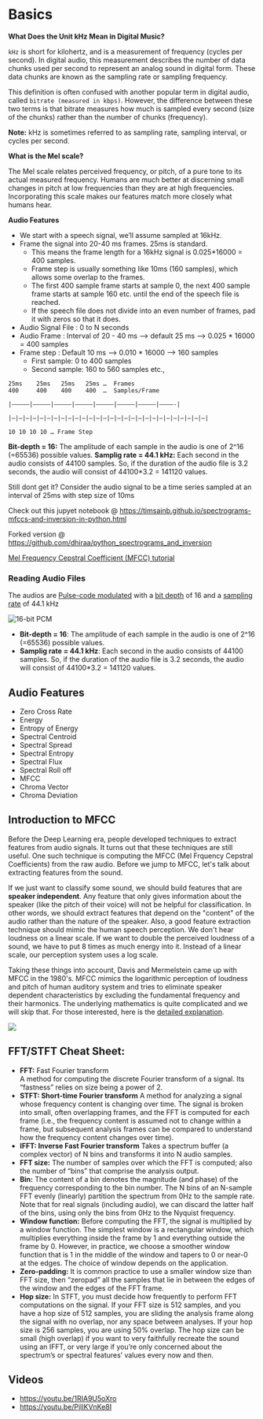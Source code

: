 # Basics

**What Does the Unit kHz Mean in Digital Music?**

`kHz` is short for kilohertz, and is a measurement of frequency (cycles per second). 
In digital audio, this measurement describes the number of data chunks used per second to represent an analog sound in digital form. These data chunks are known as the sampling rate or sampling frequency.

This definition is often confused with another popular term in digital audio, 
called `bitrate (measured in kbps)`. However, the difference between these two terms is that bitrate measures how much is sampled every second (size of the chunks) rather than the number of chunks (frequency).

**Note:** kHz is sometimes referred to as sampling rate, sampling interval, or cycles per second.

**What is the Mel scale?**

The Mel scale relates perceived frequency, or pitch, of a pure tone to its actual measured frequency. Humans are much better at discerning small changes in pitch at low frequencies than they are at high frequencies. Incorporating this scale makes our features match more closely what humans hear.


**Audio Features**

- We start with a speech signal, we’ll assume sampled at 16kHz.
- Frame the signal into 20-40 ms frames. 25ms is standard.
    - This means the frame length for a 16kHz signal is 0.025*16000 = 400 samples. 
    - Frame step is usually something like 10ms (160 samples), which allows some overlap to the frames. 
    - The first 400 sample frame starts at sample 0, the next 400 sample frame starts at sample 160 etc. until the end of the speech file is reached. 
    - If the speech file does not divide into an even number of frames, pad it with zeros so that it does.
- Audio Signal File : 0 to N seconds
- Audio Frame : Interval of 20 - 40 ms —> default 25 ms —> 0.025 * 16000 = 400 samples
- Frame step : Default 10 ms —> 0.010 * 16000 —> 160 samples
    - First sample: 0 to 400 samples
    - Second sample: 160 to 560 samples etc.,

```
25ms    25ms   25ms   25ms …  Frames  
400     400    400    400  …  Samples/Frame 

|—————|—————|—————|—————|—————|—————|—————|————-|   

|—|—|—|—|—|—|—|—|—|—|—|—|—|—|—|—|—|—|—|—|—|—|—|—|—|—|—|—|   

10 10 10 10 … Frame Step
```

**Bit-depth = 16:** The amplitude of each sample in the audio is one of 2^16 (=65536) possible values.
**Samplig rate = 44.1 kHz:** Each second in the audio consists of 44100 samples. So, if the duration of the audio file is 3.2 seconds, the audio will consist of 44100*3.2 = 141120 values.

Still dont get it? Consider the audio signal to be a time series sampled at an interval of 25ms with step size of 10ms



Check out this jupyet notebook @ https://timsainb.github.io/spectrograms-mfccs-and-inversion-in-python.html

Forked version @ https://github.com/dhiraa/python_spectrograms_and_inversion

[Mel Frequency Cepstral Coefficient (MFCC) tutorial](http://practicalcryptography.com/miscellaneous/machine-learning/guide-mel-frequency-cepstral-coefficients-mfccs/)


### Reading Audio Files

The audios are [Pulse-code modulated](https://en.wikipedia.org/wiki/Audio_bit_depth) with a [bit depth](https://en.wikipedia.org/wiki/Audio_bit_depth) of 16 and a [sampling rate](https://en.wikipedia.org/wiki/Sampling_%28signal_processing%29) of 44.1 kHz

![16-bit PCM](https://upload.wikimedia.org/wikipedia/commons/thumb/b/bf/Pcm.svg/500px-Pcm.svg.png)

* **Bit-depth = 16**: The amplitude of each sample in the audio is one of 2^16 (=65536) possible values. 
* **Samplig rate = 44.1 kHz**: Each second in the audio consists of 44100 samples. So, if the duration of the audio file is 3.2 seconds, the audio will consist of 44100\*3.2 = 141120 values.

## Audio Features
- Zero Cross Rate
- Energy
- Entropy of Energy
- Spectral Centroid
- Spectral Spread
- Spectral Entropy
- Spectral Flux
- Spectral Roll off
- MFCC
- Chroma Vector
- Chroma Deviation

## Introduction to MFCC

Before the Deep Learning era, people developed techniques to extract features from audio signals. It turns out that these techniques are still useful. One such technique is computing the MFCC (Mel Frquency Cepstral Coefficients) from the raw audio. Before we jump to MFCC, let's talk about extracting features from the sound.

If we just want to classify some sound, we should build features that are **speaker independent**. Any feature that only gives information about the speaker (like the pitch of their voice) will not be helpful for classification. In other words, we should extract features that depend on the "content" of the audio rather than the nature of the speaker. Also, a good feature extraction technique should mimic the human speech perception. We don't hear loudness on a linear scale. If we want to double the perceived loudness of a sound, we have to put 8 times as much energy into it. Instead of a linear scale, our perception system uses a log scale. 

Taking these things into account, Davis and Mermelstein came up with MFCC in the 1980's. MFCC mimics the logarithmic perception of loudness and pitch of human auditory system and tries to eliminate speaker dependent characteristics by excluding the fundamental frequency and their harmonics. The underlying mathematics is quite complicated and we will skip that. For those interested, here is the [detailed explanation](http://practicalcryptography.com/miscellaneous/machine-learning/guide-mel-frequency-cepstral-coefficients-mfccs/).

![](https://openi.nlm.nih.gov/imgs/512/219/3859042/PMC3859042_sensors-13-12929f1.png)


## FFT/STFT Cheat Sheet:
- **FFT:** Fast Fourier transform   
A method for computing the discrete Fourier transform of a signal. Its “fastness”
relies on size being a power of 2.
- **STFT: Short-time Fourier transform**
A method for analyzing a signal whose frequency content is changing over time.
The signal is broken into small, often overlapping frames, and the FFT is computed for
each frame (i.e., the frequency content is assumed not to change within a frame, but
subsequent analysis frames can be compared to understand how the frequency content
changes over time).
- **IFFT: Inverse Fast Fourier transform**
Takes a spectrum buffer (a complex vector) of N bins and transforms it into N
audio samples. 
- **FFT size:**
The number of samples over which the FFT is computed; also the number of
“bins” that comprise the analysis output.
- **Bin:**
The content of a bin denotes the magnitude (and phase) of the frequency
corresponding to the bin number. The N bins of an N-sample FFT evenly (linearly)
partition the spectrum from 0Hz to the sample rate. Note that for real signals (including
audio), we can discard the latter half of the bins, using only the bins from 0Hz to the
Nyquist frequency. 
- **Window function:**
Before computing the FFT, the signal is multiplied by a window function. The
simplest window is a rectangular window, which multiplies everything inside the frame
by 1 and everything outside the frame by 0. However, in practice, we choose a smoother
window function that is 1 in the middle of the window and tapers to 0 or near-0 at the
edges. The choice of window depends on the application.
- **Zero-padding:**
It is common practice to use a smaller window size than FFT size, then “zeropad”
all the samples that lie in between the edges of the window and the edges of the FFT
frame. 
- **Hop size:**
In STFT, you must decide how frequently to perform FFT computations on the
signal. If your FFT size is 512 samples, and you have a hop size of 512 samples, you are
sliding the analysis frame along the signal with no overlap, nor any space between
analyses. If your hop size is 256 samples, you are using 50% overlap. The hop size can be 
small (high overlap) if you want to very faithfully recreate the sound using an IFFT, or
very large if you’re only concerned about the spectrum’s or spectral features’ values
every now and then.  

## Videos
- https://youtu.be/1RIA9U5oXro
- https://youtu.be/PjlIKVnKe8I


